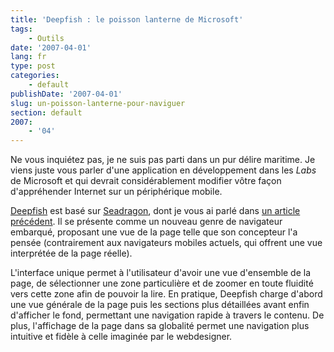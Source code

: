 ```yaml
---
title: 'Deepfish : le poisson lanterne de Microsoft'
tags:
    - Outils
date: '2007-04-01'
lang: fr
type: post
categories:
    - default
publishDate: '2007-04-01'
slug: un-poisson-lanterne-pour-naviguer
section: default
2007:
    - '04'
---
```


Ne vous inquiétez pas, je ne suis pas parti dans un pur délire maritime. Je viens juste vous parler d'une application en développement dans les <em lang="en">Labs</em> de Microsoft et qui devrait considérablement modifier vôtre façon d'appréhender Internet sur un périphérique mobile.

<!--more-->

[Deepfish](http://en.wikipedia.org/wiki/Microsoft_Live_Labs_Deepfish) est basé sur [Seadragon](http://en.wikipedia.org/wiki/Seadragon_Software), dont je vous ai parlé dans [un article précédent](/2007/03/microsoft-seadragon/). Il se présente comme un nouveau genre de navigateur embarqué, proposant une vue de la page telle que son concepteur l'a pensée (contrairement aux navigateurs mobiles actuels, qui offrent une vue interprétée de la page réelle).

L'interface unique permet à l'utilisateur d'avoir une vue d'ensemble de la page, de sélectionner une zone particulière et de zoomer en toute fluidité vers cette zone afin de pouvoir la lire. En pratique, Deepfish charge d'abord une vue générale de la page puis les sections plus détaillées avant enfin d'afficher le fond, permettant une navigation rapide à travers le contenu. De plus, l'affichage de la page dans sa globalité permet une navigation plus intuitive et fidèle à celle imaginée par le webdesigner.

